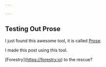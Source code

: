 ```yaml
---

---
```

## Testing Out Prose

I just found this awesome tool, it is called [Prose](https://prose.io).

I made this post using this tool.

\[Forestry\](https://forestry.io) to the rescue?